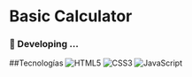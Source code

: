 # Basic Calculator

### :memo: Developing ... 

##Tecnologías
![HTML5](https://img.shields.io/badge/HTML5-beige?style=for-the-badge&logo=html5)
![CSS3](https://img.shields.io/badge/CSS3-blue?style=for-the-badge&logo=css3)
![JavaScript](https://img.shields.io/badge/Javascript-grey?style=for-the-badge&logo=javascript)
